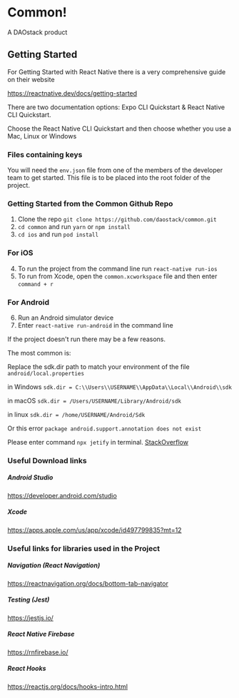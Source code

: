 # Common!

A DAOstack product

## Getting Started
For Getting Started with React Native there is a very comprehensive guide on their website

https://reactnative.dev/docs/getting-started

There are two documentation options: Expo CLI Quickstart & React Native CLI Quickstart.

Choose the React Native CLI Quickstart and then choose whether you use a Mac, Linux or Windows

### Files containing keys
You will need the `env.json` file from one of the members of the developer team to get started.
This file is to be placed into the root folder of the project.

### Getting Started from the Common Github Repo

1. Clone the repo `git clone https://github.com/daostack/common.git`
2. `cd common` and run `yarn` or `npm install`
3. `cd ios` and run `pod install`

### For iOS

4. To run the project from the command line run `react-native run-ios`
5. To run from Xcode, open the `common.xcworkspace` file and then enter `command + r`

### For Android

6. Run an Android simulator device
7. Enter `react-native run-android` in the command line

If the project doesn't run there may be a few reasons.

The most common is:

Replace the sdk.dir path to match your environment of the file `android/local.properties`

in Windows `sdk.dir = C:\\Users\\USERNAME\\AppData\\Local\\Android\\sdk`

in macOS `sdk.dir = /Users/USERNAME/Library/Android/sdk`

in linux `sdk.dir = /home/USERNAME/Android/Sdk`

Or this error `package android.support.annotation does not exist`

Please enter command `npx jetify` in terminal. [StackOverflow](https://stackoverflow.com/questions/53235525/issues-using-androidx-and-react-native)

### Useful Download links

##### Android Studio
https://developer.android.com/studio

##### Xcode
https://apps.apple.com/us/app/xcode/id497799835?mt=12

### Useful links for libraries used in the Project

##### Navigation (React Navigation)
https://reactnavigation.org/docs/bottom-tab-navigator

##### Testing (Jest)
https://jestjs.io/

##### React Native Firebase
https://rnfirebase.io/

##### React Hooks
https://reactjs.org/docs/hooks-intro.html



